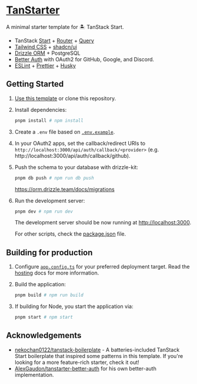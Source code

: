 # [TanStarter](https://github.com/dotnize/tanstarter)

A minimal starter template for 🏝️ TanStack Start.

- TanStack [Start](https://tanstack.com/start/latest) + [Router](https://tanstack.com/router/latest) + [Query](https://tanstack.com/query/latest)
- [Tailwind CSS](https://tailwindcss.com/) + [shadcn/ui](https://ui.shadcn.com/)
- [Drizzle ORM](https://orm.drizzle.team/) + PostgreSQL
- [Better Auth](https://www.better-auth.com/) with OAuth2 for GitHub, Google, and Discord.
- [ESLint](https://eslint.org/) + [Prettier](https://prettier.io/) + [Husky](https://typicode.github.io/husky/)

## Getting Started

1. [Use this template](https://github.com/new?template_name=tanstarter&template_owner=dotnize) or clone this repository.

2. Install dependencies:

   ```bash
   pnpm install # npm install
   ```

3. Create a `.env` file based on [`.env.example`](./.env.example).

4. In your OAuth2 apps, set the callback/redirect URIs to `http://localhost:3000/api/auth/callback/<provider>` (e.g. http://localhost:3000/api/auth/callback/github).

5. Push the schema to your database with drizzle-kit:

   ```bash
   pnpm db push # npm run db push
   ```

   https://orm.drizzle.team/docs/migrations

6. Run the development server:

   ```bash
   pnpm dev # npm run dev
   ```

   The development server should be now running at [http://localhost:3000](http://localhost:3000).

   For other scripts, check the [package.json](./package.json#L5) file.

## Building for production

1. Configure [`app.config.ts`](./app.config.ts#L15) for your preferred deployment target. Read the [hosting](https://tanstack.com/start/latest/docs/framework/react/hosting#deployment) docs for more information.

2. Build the application:

   ```bash
   pnpm build # npm run build
   ```

3. If building for Node, you start the application via:

   ```bash
   pnpm start # npm start
   ```

## Acknowledgements

- [nekochan0122/tanstack-boilerplate](https://github.com/nekochan0122/tanstack-boilerplate) - A batteries-included TanStack Start boilerplate that inspired some patterns in this template. If you're looking for a more feature-rich starter, check it out!
- [AlexGaudon/tanstarter-better-auth](https://github.com/AlexGaudon/tanstarter-better-auth) for his own better-auth implementation.
